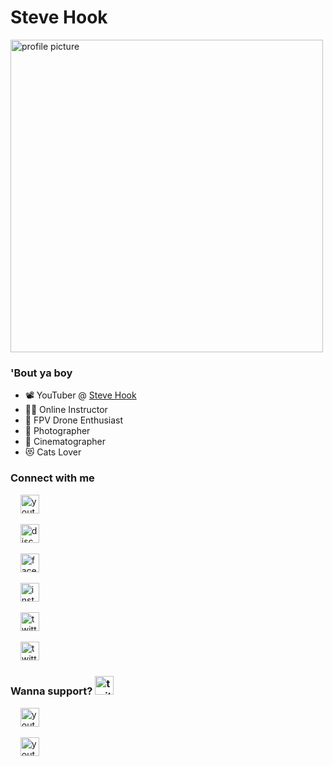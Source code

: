 # Steve Hook

<img alt="profile picture" width="500px" src="https://rawcdn.githack.com/steevehook/steevehook/08e319ed33a76dc775bcac10a726b05160aa1af8/images/stevehook.png"/>

### 'Bout ya boy

- 📽 YouTuber @ [Steve Hook](https://www.youtube.com/c/SteveHook)
- 👨‍🎓 Online Instructor
- 🚁 FPV Drone Enthusiast
- 📸 Photographer
- 🎥 Cinematographer
- 😻 Cats Lover

### Connect with me

&nbsp; &nbsp; <a href="https://www.youtube.com/c/SteveHook"><img alt="youtube" width="30px" src="https://rawcdn.githack.com/steevehook/steevehook/9a3e144e70604bf3c8df08b333a67e9bb87e83d5/images/youtube.svg"/></a>

&nbsp; &nbsp; <a href="https://discord.gg/wJKGV9Vb"><img alt="discord" width="30px" src="https://rawcdn.githack.com/steevehook/steevehook/9a3e144e70604bf3c8df08b333a67e9bb87e83d5/images/discord.svg"/></a>

&nbsp; &nbsp; <a href="https://www.facebook.com/steevehookfb"><img alt="facebook" width="30px" src="https://rawcdn.githack.com/steevehook/steevehook/9a3e144e70604bf3c8df08b333a67e9bb87e83d5/images/facebook.svg"/></a>

&nbsp; &nbsp; <a href="http://instagram.com/steevehook"><img alt="instagram" width="30px" src="https://rawcdn.githack.com/steevehook/steevehook/9a3e144e70604bf3c8df08b333a67e9bb87e83d5/images/instagram.svg"/></a>

&nbsp; &nbsp; <a href="https://twitter.com/steevehook"><img alt="twitter" width="30px" src="https://rawcdn.githack.com/steevehook/steevehook/9a3e144e70604bf3c8df08b333a67e9bb87e83d5/images/twitter.svg"/></a>

&nbsp; &nbsp; <a href="https://www.linkedin.com/in/steevehook/"><img alt="twitter" width="30px" src="https://rawcdn.githack.com/steevehook/steevehook/9a3e144e70604bf3c8df08b333a67e9bb87e83d5/images/twitter.svg"/></a>

### Wanna support? <a href="https://www.linkedin.com/in/steevehook/"><img alt="twitter" width="30px" src="https://rawcdn.githack.com/steevehook/steevehook/9a3e144e70604bf3c8df08b333a67e9bb87e83d5/images/patreon.svg"/></a>

&nbsp; &nbsp; <a href="https://www.youtube.com/c/SteveHook"><img alt="youtube" width="30px" src="https://rawcdn.githack.com/steevehook/steevehook/9a3e144e70604bf3c8df08b333a67e9bb87e83d5/images/youtube.svg"/></a>

&nbsp; &nbsp; <a href="https://www.youtube.com/c/SteveHook"><img alt="youtube" width="30px" src="https://rawcdn.githack.com/steevehook/steevehook/9a3e144e70604bf3c8df08b333a67e9bb87e83d5/images/youtube.svg"/></a>
